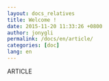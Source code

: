 ```yaml
---
layout: docs_relatives
title: Welcome !
date: 2015-11-20 11:33:26 +0800
author: jonygli
permalink: /docs/en/article/
categories: [doc]
lang: en
---
```


ARTICLE
